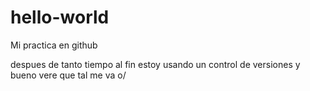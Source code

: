 # hello-world
Mi practica en github

despues de tanto tiempo al fin estoy usando un control de versiones y bueno vere que tal me va o/
